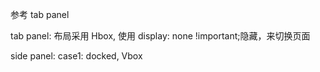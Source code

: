 参考 tab panel

tab panel:
布局采用 Hbox, 使用 display: none !important;隐藏，来切换页面

side panel:
case1: docked, Vbox
